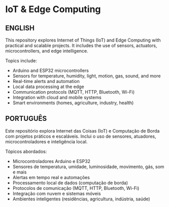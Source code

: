 # IoT & Edge Computing

## ENGLISH

This repository explores Internet of Things (IoT) and Edge Computing with practical and scalable projects. It includes the use of sensors, actuators, microcontrollers, and edge intelligence.

Topics include:
- Arduino and ESP32 microcontrollers
- Sensors for temperature, humidity, light, motion, gas, sound, and more
- Real-time alerts and automation
- Local data processing at the edge
- Communication protocols (MQTT, HTTP, Bluetooth, Wi-Fi)
- Integration with cloud and mobile systems
- Smart environments (homes, agriculture, industry, health)

## PORTUGUÊS

Este repositório explora Internet das Coisas (IoT) e Computação de Borda com projetos práticos e escaláveis. Inclui o uso de sensores, atuadores, microcontroladores e inteligência local.

Tópicos abordados:
- Microcontroladores Arduino e ESP32
- Sensores de temperatura, umidade, luminosidade, movimento, gás, som e mais
- Alertas em tempo real e automações
- Processamento local de dados (computação de borda)
- Protocolos de comunicação (MQTT, HTTP, Bluetooth, Wi-Fi)
- Integração com nuvem e sistemas móveis
- Ambientes inteligentes (residências, agricultura, indústria, saúde)
